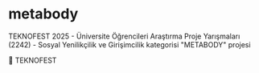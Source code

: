 # metabody
TEKNOFEST 2025 - Üniversite Öğrencileri Araştırma Proje Yarışmaları (2242) - Sosyal Yenilikçilik ve Girişimcilik kategorisi "METABODY" projesi

🚀 TEKNOFEST 
